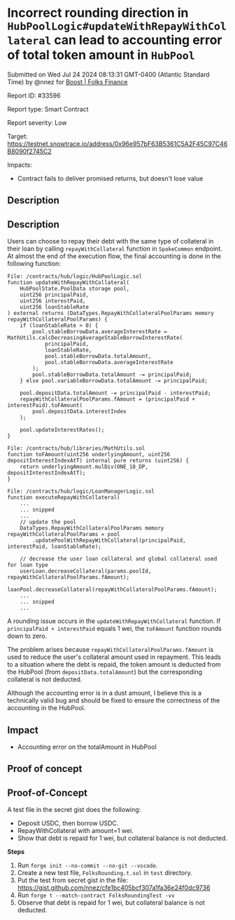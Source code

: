 
# Incorrect rounding direction in `HubPoolLogic#updateWithRepayWithCollateral` can lead to accounting error of total token amount in `HubPool`

Submitted on Wed Jul 24 2024 08:13:31 GMT-0400 (Atlantic Standard Time) by @nnez for [Boost | Folks Finance](https://immunefi.com/bounty/folksfinance-boost/)

Report ID: #33596

Report type: Smart Contract

Report severity: Low

Target: https://testnet.snowtrace.io/address/0x96e957bF63B5361C5A2F45C97C46B8090f2745C2

Impacts:
- Contract fails to deliver promised returns, but doesn't lose value

## Description
## Description
Users can choose to repay their debt with the same type of collateral in their loan by calling `repayWithCollateral` function in `SpokeCommon` endpoint.  
At almost the end of the execution flow, the final accounting is done in the following function:  
```solidity
File: /contracts/hub/logic/HubPoolLogic.sol
function updateWithRepayWithCollateral(
    HubPoolState.PoolData storage pool,
    uint256 principalPaid,
    uint256 interestPaid,
    uint256 loanStableRate
) external returns (DataTypes.RepayWithCollateralPoolParams memory repayWithCollateralPoolParams) {
    if (loanStableRate > 0) {
        pool.stableBorrowData.averageInterestRate = MathUtils.calcDecreasingAverageStableBorrowInterestRate(
            principalPaid,
            loanStableRate,
            pool.stableBorrowData.totalAmount,
            pool.stableBorrowData.averageInterestRate
        );
        pool.stableBorrowData.totalAmount -= principalPaid;
    } else pool.variableBorrowData.totalAmount -= principalPaid;

    pool.depositData.totalAmount -= principalPaid - interestPaid;
    repayWithCollateralPoolParams.fAmount = (principalPaid + interestPaid).toFAmount(
        pool.depositData.interestIndex
    );

    pool.updateInterestRates();
}

File: /contracts/hub/libraries/MathUtils.sol
function toFAmount(uint256 underlyingAmount, uint256 depositInterestIndexAtT) internal pure returns (uint256) {
    return underlyingAmount.mulDiv(ONE_18_DP, depositInterestIndexAtT);
}

File: /contracts/hub/logic/LoanManagerLogic.sol
function executeRepayWithCollateral(
    ...
    ... snipped
    ...
    // update the pool
    DataTypes.RepayWithCollateralPoolParams memory repayWithCollateralPoolParams = pool
        .updatePoolWithRepayWithCollateral(principalPaid, interestPaid, loanStableRate);

    // decrease the user loan collateral and global collateral used for loan type
    userLoan.decreaseCollateral(params.poolId, repayWithCollateralPoolParams.fAmount);
    loanPool.decreaseCollateral(repayWithCollateralPoolParams.fAmount);
    ...
    ... snipped
    ...
```

A rounding issue occurs in the `updateWithRepayWithCollateral` function. If `principalPaid + interestPaid` equals 1 wei, the `toFAmount` function rounds down to zero. 

The problem arises because `repayWithCollateralPoolParams.fAmount` is used to reduce the user's collateral amount used in repayment. This leads to a situation where the debt is repaid, the token amount is deducted from the HubPool (from `depositData.totalAmount`) but the corresponding collateral is not deducted.  

Although the accounting error is in a dust amount, I believe this is a technically valid bug and should be fixed to ensure the correctness of the accounting in the HubPool.  

## Impact
- Accounting error on the totalAmount in HubPool  
        
## Proof of concept
## Proof-of-Concept
A test file in the secret gist does the following:  
- Deposit USDC, then borrow USDC.  
- RepayWithCollateral with amount=1 wei.
- Show that debt is repaid for 1 wei, but collateral balance is not deducted.  

**Steps**  
1. Run `forge init --no-commit --no-git --vscode`. 
2. Create a new test file, `FolksRounding.t.sol` in `test` directory.    
3. Put the test from secret gist in the file: https://gist.github.com/nnez/cfe1bc405bcf307a1fa36e24f0dc9736
4. Run `forge t --match-contract FolksRoundingTest -vv`  
5. Observe that debt is repaid for 1 wei, but collateral balance is not deducted.  